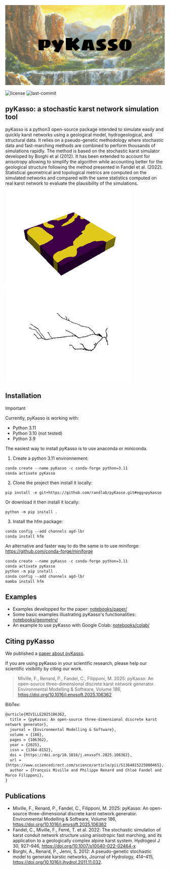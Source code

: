 ![pyKasso's banner](/img/pykasso_banner_logo.png)

<!-- ![]() -->
<!-- [![PyPI Version](https://img.shields.io/pypi/v/pykasso.png)](https://pypi.python.org/pypi/pykasso) -->
<!-- [![PyPI Status](https://img.shields.io/pypi/status/pykasso.png)](https://pypi.python.org/pypi/pykasso) -->
<!-- [![PyPI Versions](https://img.shields.io/pypi/pyversions/pykasso.png)](https://pypi.python.org/pypi/pykasso) -->

![license](https://img.shields.io/github/license/randlab/pyKasso)
![last-commit](https://img.shields.io/github/last-commit/randlab/pyKasso/master)

<!-- [![Binder](https://mybinder.org/badge_logo.svg)](https://mybinder.org/v2/gh/randlab/pyKasso/dev) -->

## pyKasso: a stochastic karst network simulation tool

pyKasso is a python3 open-source package intended to simulate easily and quickly karst networks using a geological model, hydrogeological, and structural data. It relies on a pseudo-genetic methodology where stochastic data and fast-marching methods are combined to perform thousands of simulations rapidly. The method is based on the stochastic karst simulator developed by Borghi et al (2012). It has been extended to account for anisotropy allowing to simplify the algorithm while accounting better for the geological structure following the method presented in Fandel et al. (2022). Statistical geometrical and topological metrics are computed on the simulated networks and compared with the same statistics computed on real karst network to evaluate the plausibility of the simulations.

![gif_01](/img/animation_01.gif)
![gif_02](/img/animation_02.gif)

## Installation

> [!IMPORTANT]
> Currently, pyKasso is working with:
> - Python 3.11 
> - Python 3.10 (not tested)
> - Python 3.9

The easiest way to install pyKasso is to use anaconda or miniconda.

1. Create a python 3.11 environnement:
```
conda create --name pyKasso -c conda-forge python=3.11
conda activate pyKasso
```

2. Clone the project then install it locally:
```
pip install -e git+https://github.com/randlab/pyKasso.git#egg=pykasso
```
Or download it then install it locally:
```
python -m pip install .
```

3. Install the hfm package:
```
conda config --add channels agd-lbr
conda install hfm
```

An alternative and faster way to do the same is to use miniforge: https://github.com/conda-forge/miniforge
```
conda create --name pyKasso -c conda-forge python=3.11
conda activate pyKasso
python -m pip install .
conda config --add channels agd-lbr
mamba install hfm
```

## Examples

- Examples developped for the paper: [notebooks/paper/](https://github.com/randlab/pyKasso/tree/master/notebooks/paper)
- Some basic examples illustrating pyKasso's functionalities: [notebooks/geometry/](https://github.com/randlab/pyKasso/tree/master/notebooks/geometry)
- An example to use pyKasso with Google Colab: [notebooks/colab/](https://github.com/randlab/pyKasso/tree/master/notebooks/colab) 

## Citing pyKasso

We published a [paper about pyKasso](https://doi.org/10.1016/j.envsoft.2025.106362).

If you are using pyKasso in your scientific research, please help our scientific visibility by citing our work.

> Miville, F., Renard, P., Fandel, C., Filipponi, M. 2025: pyKasso: An open-source three-dimensional discrete karst network generator. Environmental Modelling & Software, Volume 186, https://doi.org/10.1016/j.envsoft.2025.106362

BibTex:
```
@article{MIVILLE2025106362,
  title = {pyKasso: An open-source three-dimensional discrete karst network generator},
  journal = {Environmental Modelling & Software},
  volume = {186},
  pages = {106362},
  year = {2025},
  issn = {1364-8152},
  doi = {https://doi.org/10.1016/j.envsoft.2025.106362},
  url = {https://www.sciencedirect.com/science/article/pii/S1364815225000465},
  author = {François Miville and Philippe Renard and Chloé Fandel and Marco Filipponi},
}
```

## Publications

- Miville, F., Renard, P., Fandel, C., Filipponi, M. 2025: pyKasso: An open-source three-dimensional discrete karst network generator. Environmental Modelling & Software, Volume 186, https://doi.org/10.1016/j.envsoft.2025.106362
- Fandel, C., Miville, F., Ferré, T. et al. 2022: The stochastic simulation of karst conduit network structure using anisotropic fast marching, and its application to a geologically complex alpine karst system. Hydrogeol J 30, 927–946, https://doi.org/10.1007/s10040-022-02464-x
- Borghi, A., Renard, P., Jenni, S. 2012: A pseudo-genetic stochastic model to generate karstic networks, Journal of Hydrology, 414–415, https://doi.org/10.1016/j.jhydrol.2011.11.032.
